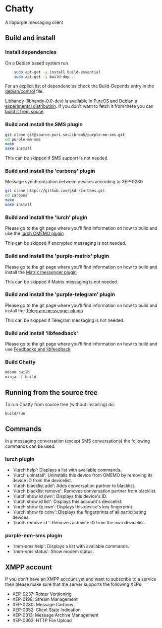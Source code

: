 # Chatty

A libpurple messaging client


## Build and install

### Install dependencies

On a Debian based system run

``` bash
    sudo apt-get -y install build-essential
    sudo apt-get -y build-dep .
```

For an explicit list of dependencies check the Build-Depends entry in the
[debian/control](https://source.puri.sm/Librem5/chatty/blob/master/debian/control#5)
file.

Libhandy (libhandy-0.0-dev) is available in [PureOS][0] and  Debian's
[experimental distribution][1].  If you don't want to fetch it from there you
can [build it from souce][2].

### Build and install the SMS plugin
``` bash
git clone git@source.puri.sm:Librem5/purple-mm-sms.git
cd purple-mm-sms
make
make install
```

This can be skipped if SMS support is not needed.

### Build and install the 'carbons' plugin
Message synchronization between devices according to XEP-0280

``` bash
git clone https://github.com/gkdr/carbons.git
cd carbons
make
make install
```

### Build and install the 'lurch' plugin
Please go to the git page where you'll find information on how to build and use the
[lurch OMEMO plugin](https://github.com/gkdr/lurch)

This can be skipped if encrypted messaging is not needed.


### Build and install the 'purple-matrix' plugin
Please go to the git page where you'll find information on how to build and install the
[Matrix messenger plugin](https://github.com/matrix-org/purple-matrix)

This can be skipped if Matrix messaging is not needed.


### Build and install the 'purple-telegram' plugin
Please go to the git page where you'll find information on how to build and install the
[Telegram messenger plugin](https://github.com/majn/telegram-purple)

This can be skipped if Telegram messaging is not needed.


### Build and install 'libfeedback'
Please go to the git page where you'll find information on how to build and use
[Feedbackd and libfeedback](https://source.puri.sm/Librem5/feedbackd)


### Build Chatty
``` bash
meson build
ninja -C build
```

## Running from the source tree
To run Chatty from source tree (without installing) do:

``` bash
build/run
```

## Commands

In a messaging conversation (except SMS conversations) the following commands can be used:

### lurch plugin

- '/lurch help': Displays a list with available commands.
- '/lurch uninstall': Uninstalls this device from OMEMO by removing its device ID from the devicelist.
- '/lurch blacklist add': Adds conversation partner to blacklist.
- '/lurch blacklist remove': Removes conversation partner from blacklist.
- '/lurch show id own': Displays this device's ID.
- '/lurch show id list': Displays this account's devicelist.
- '/lurch show fp own': Displays this device's key fingerprint.
- '/lurch show fp conv': Displays the fingerprints of all participating devices.
- '/lurch remove id <id>': Removes a device ID from the own devicelist.


### purple-mm-sms plugin

- '/mm-sms help': Displays a list with available commands.
- '/mm-sms status': Show modem status.


## XMPP account

If you don't have an XMPP account yet and want to subscribe to a service then please make sure that the server supports the following XEPs:

- XEP-0237: Roster Versioning
- XEP-0198: Stream Management
- XEP-0280: Message Carbons
- XEP-0352: Client State Indication
- XEP-0313: Message Archive Management
- XEP-0363: HTTP File Upload

[0]: http://software.pureos.net/search_pkg?term=libhandy-0.0-dev
[1]: https://packages.debian.org/search?keywords=libhandy-0.0-dev
[2]: https://source.puri.sm/Librem5/libhandy
